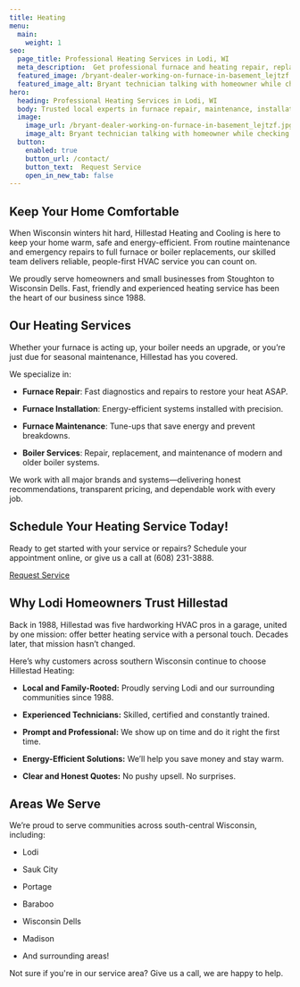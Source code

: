 ```yaml
---
title: Heating
menu:
  main:
    weight: 1
seo:
  page_title: Professional Heating Services in Lodi, WI
  meta_description:  Get professional furnace and heating repair, replacement and new system installations in Lodi, WI.
  featured_image: /bryant-dealer-working-on-furnace-in-basement_lejtzf.jpg
  featured_image_alt: Bryant technician talking with homeowner while checking air filter and furnace
hero: 
  heading: Professional Heating Services in Lodi, WI
  body: Trusted local experts in furnace repair, maintenance, installation and boiler systems.
  image: 
    image_url: /bryant-dealer-working-on-furnace-in-basement_lejtzf.jpg
    image_alt: Bryant technician talking with homeowner while checking air filter and furnace
  button:
    enabled: true
    button_url: /contact/ 
    button_text:  Request Service
    open_in_new_tab: false
---
```


## Keep Your Home Comfortable

When Wisconsin winters hit hard, Hillestad Heating and Cooling is here to keep your home warm, safe and energy-efficient. From routine maintenance and emergency repairs to full furnace or boiler replacements, our skilled team delivers reliable, people-first HVAC service you can count on.

We proudly serve homeowners and small businesses from Stoughton to Wisconsin Dells. Fast, friendly and experienced heating service has been the heart of our business since 1988.

## Our Heating Services

Whether your furnace is acting up, your boiler needs an upgrade, or you’re just due for seasonal maintenance, Hillestad
has you covered.

We specialize in:

* **Furnace Repair**: Fast diagnostics and repairs to restore your heat ASAP.

* **Furnace Installation**: Energy-efficient systems installed with precision.

* **Furnace Maintenance**: Tune-ups that save energy and prevent breakdowns.

* **Boiler Services**: Repair, replacement, and maintenance of modern and older boiler systems.


We work with all major brands and systems—delivering honest recommendations, transparent pricing, and dependable work with every job.

<div class="breakout bg-black flow">
  <h2 class="no-margin">Schedule Your Heating Service Today!</h2>

Ready to get started with your service or repairs? Schedule your appointment online, or give us a call at (608) 231-3888.

  <a class="btn btn--primary" href="/contact/">Request Service</a>

</div>

## Why Lodi Homeowners Trust Hillestad

Back in 1988, Hillestad was five hardworking HVAC pros in a garage, united by one mission: offer better heating service with a personal touch. Decades later, that mission hasn’t changed.

Here’s why customers across southern Wisconsin continue to choose Hillestad Heating:

* **Local and Family-Rooted:** Proudly serving Lodi and our surrounding communities since 1988.

* **Experienced Technicians:** Skilled, certified and constantly trained.

* **Prompt and Professional:** We show up on time and do it right the first time.

* **Energy-Efficient Solutions:** We’ll help you save money and stay warm.

* **Clear and Honest Quotes:** No pushy upsell. No surprises. 

## Areas We Serve

We’re proud to serve communities across south-central Wisconsin, including: 

  * Lodi 

  * Sauk City 

  * Portage

  * Baraboo
  
  * Wisconsin Dells
  
  * Madison
  
  * And surrounding areas!

  Not sure if you're in our service area? Give us a call, we are happy to help.